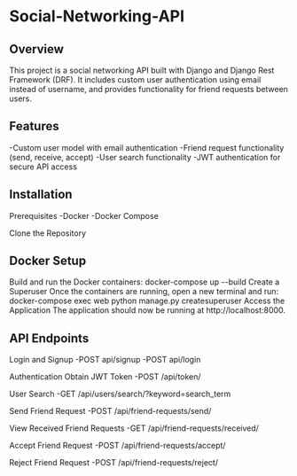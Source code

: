 # Social-Networking-API

Overview
-
This project is a social networking API built with Django and Django Rest Framework (DRF). It includes custom user authentication using email instead of username, and provides functionality for friend requests between users.

Features
-
-Custom user model with email authentication
-Friend request functionality (send, receive, accept)
-User search functionality
-JWT authentication for secure API access

Installation
-
Prerequisites
-Docker
-Docker Compose

Clone the Repository

Docker Setup
-
Build and run the Docker containers: docker-compose up --build
Create a Superuser
Once the containers are running, open a new terminal and run: docker-compose exec web python manage.py createsuperuser
Access the Application
The application should now be running at http://localhost:8000.

API Endpoints
-
Login and Signup
-POST api/signup
-POST api/login

Authentication
Obtain JWT Token
-POST /api/token/

User Search
-GET /api/users/search/?keyword=search_term

Send Friend Request
-POST /api/friend-requests/send/

View Received Friend Requests
-GET /api/friend-requests/received/

Accept Friend Request
-POST /api/friend-requests/accept/

Reject Friend Request
-POST /api/friend-requests/reject/




